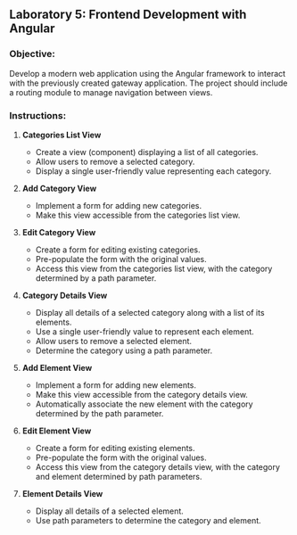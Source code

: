 ## Laboratory 5: Frontend Development with Angular

### Objective:
Develop a modern web application using the Angular framework to interact with the previously created gateway application. The project should include a routing module to manage navigation between views.

### Instructions:
1. **Categories List View**
   - Create a view (component) displaying a list of all categories.
   - Allow users to remove a selected category.
   - Display a single user-friendly value representing each category.  

2. **Add Category View**
   - Implement a form for adding new categories.
   - Make this view accessible from the categories list view.  

3. **Edit Category View**
   - Create a form for editing existing categories.
   - Pre-populate the form with the original values.
   - Access this view from the categories list view, with the category determined by a path parameter.  

4. **Category Details View**
   - Display all details of a selected category along with a list of its elements.
   - Use a single user-friendly value to represent each element.
   - Allow users to remove a selected element.
   - Determine the category using a path parameter.  

5. **Add Element View**
   - Implement a form for adding new elements.
   - Make this view accessible from the category details view.
   - Automatically associate the new element with the category determined by the path parameter. 

6. **Edit Element View**
   - Create a form for editing existing elements.
   - Pre-populate the form with the original values.
   - Access this view from the category details view, with the category and element determined by path parameters.  

7. **Element Details View**
   - Display all details of a selected element.
   - Use path parameters to determine the category and element.
